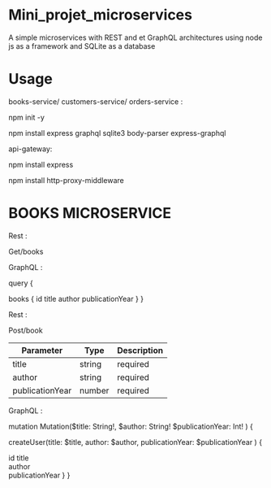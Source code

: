 # Mini_projet_microservices
A simple microservices with REST and et GraphQL architectures using node js as a framework and SQLite as a database
# Usage
books-service/ customers-service/ orders-service :

npm init -y

npm install express graphql sqlite3 body-parser express-graphql

api-gateway:

npm install express

npm install http-proxy-middleware

# BOOKS MICROSERVICE 

Rest :

Get/books


GraphQL :

query {

   books {
    id
    title
    author
    publicationYear
  }
}

Rest : 

Post/book

| Parameter | Type | Description |
| -------------- | -------------- | -------------- |
| title | string | required |
| author | string | required |
| publicationYear | number | required |




GraphQL : 

mutation Mutation($title: String!, $author: String! $publicationYear: Int! ) {

  createUser(title: $title, author: $author, publicationYear: $publicationYear ) {
    
   id
   title    
   author    
   publicationYear
  }
}






